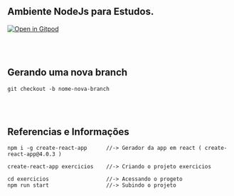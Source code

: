 ## Ambiente NodeJs para Estudos.

[![Open in Gitpod][open-gitpod-img]][open-gitpod-url]

<br>
<br>

## Gerando uma nova branch

```
git checkout -b nome-nova-branch
```

<br>
<br>

## Referencias e Informações

```
npm i -g create-react-app      //-> Gerador da app em react ( create-react-app@4.0.3 )

create-react-app exercicios    //-> Criando o projeto exercicios

cd exercicios                  //-> Acessando o progeto
npm run start                  //-> Subindo o projeto
```

[open-gitpod-img]: https://gitpod.io/button/open-in-gitpod.svg
[open-gitpod-url]: https://www.gitpod.io/#https://github.com/martins86/ambiente-gitpod-node
